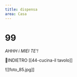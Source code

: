 ```yaml
---
title: dispensa
area: Casa
---
```

# 99
_AHHH i MIEI TE'!_

👣INDIETRO [[44-cucina-il tavolo]]

![[foto_85.jpg]]